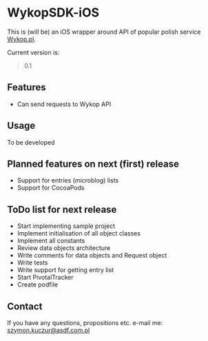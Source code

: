 # WykopSDK-iOS 

This is (will be) an iOS wrapper around API of popular polish service [Wykop.pl](http://www.wykop.pl).

Current version is:
> 0.1

## Features

* Can send requests to Wykop API

## Usage

To be developed

## Planned features on next (first) release

* Support for entries (microblog) lists
* Support for CocoaPods

## ToDo list for next release

* Start implementing sample project
* Implement initialisation of all object classes
* Implement all constants
* Review data objects architecture
* Write comments for data objects and Request object
* Write tests
* Write support for getting entry list
* Start PivotalTracker
* Create podfile

## Contact

If you have any questions, propositions etc. e-mail me: 
[szymon.kuczur@asdf.com.pl](mailto:szymon.kuczur@asdf.com.pl)
